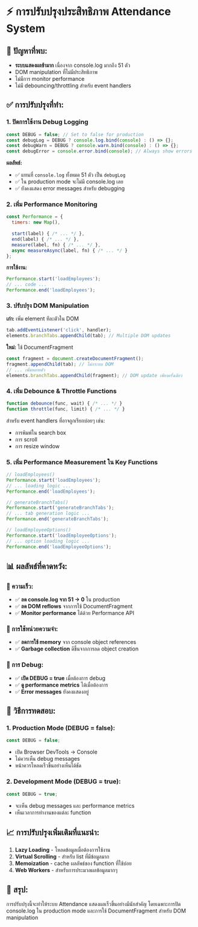 # ⚡ การปรับปรุงประสิทธิภาพ Attendance System

## 🐛 **ปัญหาที่พบ:**
- **ระบบแสดงผลช้ามาก** เนื่องจาก console.log มากถึง 51 ตัว
- DOM manipulation ที่ไม่มีประสิทธิภาพ
- ไม่มีการ monitor performance
- ไม่มี debouncing/throttling สำหรับ event handlers

## ✅ **การปรับปรุงที่ทำ:**

### **1. ปิดการใช้งาน Debug Logging**
```javascript
const DEBUG = false; // Set to false for production
const debugLog = DEBUG ? console.log.bind(console) : () => {};
const debugWarn = DEBUG ? console.warn.bind(console) : () => {};
const debugError = console.error.bind(console); // Always show errors
```

**ผลลัพธ์:**
- ✅ แทนที่ `console.log` ทั้งหมด 51 ตัว เป็น `debugLog`  
- ✅ ใน production mode จะไม่มี console.log เลย
- ✅ ยังคงแสดง error messages สำหรับ debugging

### **2. เพิ่ม Performance Monitoring**
```javascript
const Performance = {
  timers: new Map(),
  
  start(label) { /* ... */ },
  end(label) { /* ... */ },
  measure(label, fn) { /* ... */ },
  async measureAsync(label, fn) { /* ... */ }
};
```

**การใช้งาน:**
```javascript
Performance.start('loadEmployees');
// ... code ...  
Performance.end('loadEmployees');
```

### **3. ปรับปรุง DOM Manipulation**
**เก่า:** เพิ่ม element ทีละตัวใน DOM
```javascript
tab.addEventListener('click', handler);
elements.branchTabs.appendChild(tab); // Multiple DOM updates
```

**ใหม่:** ใช้ DocumentFragment
```javascript
const fragment = document.createDocumentFragment();
fragment.appendChild(tab); // ไม่กระทบ DOM
// ... เพิ่มหลายตัว
elements.branchTabs.appendChild(fragment); // DOM update เพียงครั้งเดียว
```

### **4. เพิ่ม Debounce & Throttle Functions**
```javascript
function debounce(func, wait) { /* ... */ }
function throttle(func, limit) { /* ... */ }
```

สำหรับ event handlers ที่อาจถูกเรียกบ่อยๆ เช่น:
- การพิมพ์ใน search box
- การ scroll 
- การ resize window

### **5. เพิ่ม Performance Measurement ใน Key Functions**
```javascript
// loadEmployees()
Performance.start('loadEmployees');
// ... loading logic ...
Performance.end('loadEmployees');

// generateBranchTabs()  
Performance.start('generateBranchTabs');
// ... tab generation logic ...
Performance.end('generateBranchTabs');

// loadEmployeeOptions()
Performance.start('loadEmployeeOptions');
// ... option loading logic ...
Performance.end('loadEmployeeOptions');
```

## 📊 **ผลลัพธ์ที่คาดหวัง:**

### **🚀 ความเร็ว:**
- ✅ **ลด console.log จาก 51 → 0** ใน production
- ✅ **ลด DOM reflows** จากการใช้ DocumentFragment
- ✅ **Monitor performance** ได้ด้วย Performance API

### **💾 การใช้หน่วยความจำ:**
- ✅ **ลดการใช้ memory** จาก console object references
- ✅ **Garbage collection** ดีขึ้นจากการลด object creation

### **🔧 การ Debug:**
- ✅ **เปิด DEBUG = true** เมื่อต้องการ debug
- ✅ **ดู performance metrics** ได้เมื่อต้องการ
- ✅ **Error messages** ยังคงแสดงอยู่

## 🧪 **วิธีการทดสอบ:**

### **1. Production Mode (DEBUG = false):**
```javascript
const DEBUG = false; 
```
- เปิด Browser DevTools → Console
- ไม่ควรเห็น debug messages
- หน้าควรโหลดเร็วขึ้นอย่างเห็นได้ชัด

### **2. Development Mode (DEBUG = true):**
```javascript
const DEBUG = true;
```
- จะเห็น debug messages และ performance metrics
- เห็นเวลาการทำงานของแต่ละ function

## 📈 **การปรับปรุงเพิ่มเติมที่แนะนำ:**

1. **Lazy Loading** - โหลดข้อมูลเมื่อต้องการใช้งาน
2. **Virtual Scrolling** - สำหรับ list ที่มีข้อมูลมาก
3. **Memoization** - cache ผลลัพธ์ของ function ที่ใช้บ่อย
4. **Web Workers** - สำหรับการประมวลผลข้อมูลมากๆ

## 🎯 **สรุป:**
การปรับปรุงนี้จะทำให้ระบบ Attendance แสดงผลเร็วขึ้นอย่างมีนัยสำคัญ โดยเฉพาะการปิด console.log ใน production mode และการใช้ DocumentFragment สำหรับ DOM manipulation
